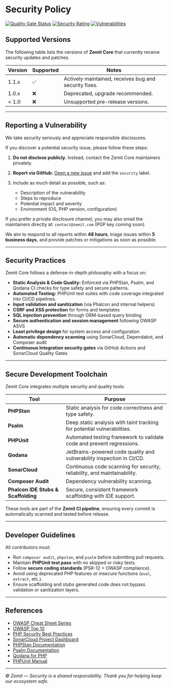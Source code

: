 # Security Policy

[![Quality Gate Status](https://sonarcloud.io/api/project_badges/measure?project=zemit-cms_core&metric=alert_status)](https://sonarcloud.io/summary/new_code?id=zemit-cms_core)
[![Security Rating](https://sonarcloud.io/api/project_badges/measure?project=zemit-cms_core&metric=security_rating)](https://sonarcloud.io/summary/new_code?id=zemit-cms_core)
[![Vulnerabilities](https://sonarcloud.io/api/project_badges/measure?project=zemit-cms_core&metric=vulnerabilities)](https://sonarcloud.io/summary/new_code?id=zemit-cms_core)

## Supported Versions

The following table lists the versions of **Zemit Core** that currently receive security updates and patches.

| Version | Supported          | Notes                                                 |
| ------- | ------------------ | ----------------------------------------------------- |
| 1.1.x   | :white_check_mark: | Actively maintained, receives bug and security fixes. |
| 1.0.x   | :x:                | Deprecated, upgrade recommended.                      |
| < 1.0   | :x:                | Unsupported pre-release versions.                     |

---

## Reporting a Vulnerability

We take security seriously and appreciate responsible disclosures.

If you discover a potential security issue, please follow these steps:

1. **Do not disclose publicly.** Instead, contact the Zemit Core maintainers privately.
2. **Report via GitHub:** [Open a new issue](https://github.com/zemit-cms/core/issues/new) and add the `security` label.
3. Include as much detail as possible, such as:

    * Description of the vulnerability
    * Steps to reproduce
    * Potential impact and severity
    * Environment (OS, PHP version, configuration)

If you prefer a private disclosure channel, you may also email the maintainers directly at: `contact@zemit.com` (PGP key coming soon).

We aim to respond to all reports within **48 hours**, triage issues within **5 business days**, and provide patches or mitigations as soon as possible.

---

## Security Practices

Zemit Core follows a defense-in-depth philosophy with a focus on:

* **Static Analysis & Code Quality:** Enforced via PHPStan, Psalm, and Qodana CI checks for type safety and secure patterns.
* **Automated Testing:** PHPUnit test suites with code coverage integrated into CI/CD pipelines.
* **Input validation and sanitization** (via Phalcon and internal helpers)
* **CSRF and XSS protection** for forms and templates
* **SQL injection prevention** through ORM-based query binding
* **Secure authentication and session management** following OWASP ASVS
* **Least privilege design** for system access and configuration
* **Automatic dependency scanning** using SonarCloud, Dependabot, and Composer audit
* **Continuous Integration security gates** via GitHub Actions and SonarCloud Quality Gates

---

## Secure Development Toolchain

Zemit Core integrates multiple security and quality tools:

| Tool                                | Purpose                                                                  |
| ----------------------------------- | ------------------------------------------------------------------------ |
| **PHPStan**                         | Static analysis for code correctness and type safety.                    |
| **Psalm**                           | Deep static analysis with taint tracking for potential vulnerabilities.  |
| **PHPUnit**                         | Automated testing framework to validate code and prevent regressions.    |
| **Qodana**                          | JetBrains-powered code quality and vulnerability inspection in CI/CD.    |
| **SonarCloud**                      | Continuous code scanning for security, reliability, and maintainability. |
| **Composer Audit**                  | Dependency vulnerability scanning.                                       |
| **Phalcon IDE Stubs & Scaffolding** | Secure, consistent framework scaffolding with IDE support.               |

These tools are part of the **Zemit CI pipeline**, ensuring every commit is automatically scanned and tested before release.

---

## Developer Guidelines

All contributors must:

* Run `composer audit`, `phpstan`, and `psalm` before submitting pull requests.
* Maintain **PHPUnit test pass** with no skipped or risky tests.
* Follow **secure coding standards** (PSR-12 + OWASP compliance).
* Avoid using deprecated PHP features or insecure functions (`eval`, `extract`, etc.).
* Ensure scaffolding and stubs generated code does not bypass validation or sanitization layers.

---

## References

* [OWASP Cheat Sheet Series](https://cheatsheetseries.owasp.org/index.html)
* [OWASP Top 10](https://owasp.org/www-project-top-ten/)
* [PHP Security Best Practices](https://phptherightway.com/#security)
* [SonarCloud Project Dashboard](https://sonarcloud.io/summary/new_code?id=zemit-cms_core)
* [PHPStan Documentation](https://phpstan.org/)
* [Psalm Documentation](https://psalm.dev/)
* [Qodana for PHP](https://www.jetbrains.com/qodana/)
* [PHPUnit Manual](https://phpunit.de/manual/current/en/)

---

*© Zemit — Security is a shared responsibility. Thank you for helping keep our ecosystem safe.*
